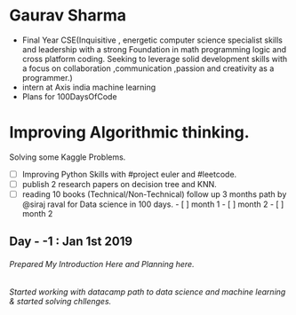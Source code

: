 # Gaurav Sharma
 * Final Year CSE(Inquisitive , energetic computer science specialist skills and leadership with a strong Foundation in math programming logic and cross platform coding. Seeking to leverage solid development skills with a focus on collaboration ,communication ,passion and creativity as a programmer.)
 * intern at Axis india machine learning
 * Plans for 100DaysOfCode
 
# Improving Algorithmic thinking.
  Solving some Kaggle Problems.
 - [ ] Improving Python Skills with #project euler and #leetcode.
 - [ ] publish 2 research papers on decision tree and KNN.
 - [ ] reading 10 books (Technical/Non-Technical)
  follow up 3 months path by @siraj raval for Data science in 100 days.
                                   - [ ] month 1
                                   - [ ] month 2
                                   - [ ] month 2
 
## Day - -1 : Jan 1st 2019
###### Prepared My Introduction Here and Planning here.
###### Started working with datacamp path to data science and machine learning & started solving chllenges.

